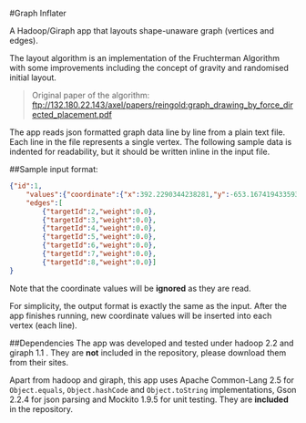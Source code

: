 #Graph Inflater

A Hadoop/Giraph app that layouts shape-unaware graph (vertices and edges).

The layout algorithm is an implementation of the Fruchterman Algorithm with some improvements including the concept of gravity and randomised initial layout.

>Original paper of the algorithm: ftp://132.180.22.143/axel/papers/reingold:graph_drawing_by_force_directed_placement.pdf

The app reads json formatted graph data line by line from a plain text file. Each line in the file represents a single vertex. The following sample data is indented for readability, but it should be written inline in the input file.

##Sample input format:

```JSON
{"id":1,
	"values":{"coordinate":{"x":392.2290344238281,"y":-653.1674194335938,"z":0.0},"weight":0.0},
	"edges":[
		{"targetId":2,"weight":0.0},
		{"targetId":3,"weight":0.0},
		{"targetId":4,"weight":0.0},
		{"targetId":5,"weight":0.0},
		{"targetId":6,"weight":0.0},
		{"targetId":7,"weight":0.0},
		{"targetId":8,"weight":0.0}]
}
```

Note that the coordinate values will be **ignored** as they are read.

For simplicity, the output format is exactly the same as the input. After the app finishes running, new coordinate values will be inserted into each vertex (each line).

##Dependencies
The app was developed and tested under hadoop 2.2 and giraph 1.1 . They are **not** included in the repository, please download them from their sites.

Apart from hadoop and giraph, this app uses Apache Common-Lang 2.5 for `Object.equals`, `Object.hashCode` and `Object.toString` implementations, Gson 2.2.4 for json parsing and Mockito 1.9.5 for unit testing. They are **included** in the repository.
